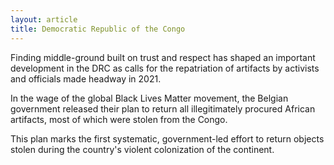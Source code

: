 ```yaml
---
layout: article
title: Democratic Republic of the Congo
---
```

Finding middle-ground built on trust and respect has shaped an important development in the DRC as calls for the repatriation of artifacts by activists and officials made headway in 2021.

In the wage of the global Black Lives Matter movement, the Belgian government released their plan to return all illegitimately procured African artifacts, most of which were stolen from the Congo.

This plan marks the first systematic, government-led effort to return objects stolen during the country's violent colonization of the continent.